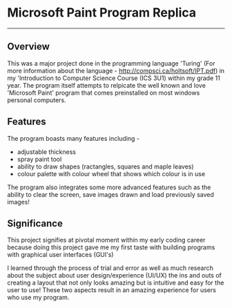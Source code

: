# Microsoft Paint Program Replica 

- - - -

## Overview 

This was a major project done in the programming language 'Turing' (For more information about the language - http://compsci.ca/holtsoft/IPT.pdf) in my 'Introduction to Computer Science Course (ICS 3U1) within my grade 11 year. The program itself attempts to relpicate the well known and love 'Microsoft Paint' program that comes preinstalled on most windows personal computers. 

## Features 

The program boasts many features including - 

* adjustable thickness
* spray paint tool
* ability to draw shapes (ractangles, squares and maple leaves) 
* colour palette with colour wheel that shows which colour is in use 

The program also integrates some more advanced features such as the ability to clear the screen, save images drawn and load previously saved images! 

## Significance 

This project signifies at pivotal moment within my early coding career because doing this project gave me my first taste with building programs with graphical user interfaces (GUI's)

I learned through the process of trial and error as well as much research about the subject about user design/experience (UI/UX) the ins and outs of creating a layout that not only looks amazing but is intuitive and easy for the user to use! These two aspects result in an amazing experience for users who use my program. 

